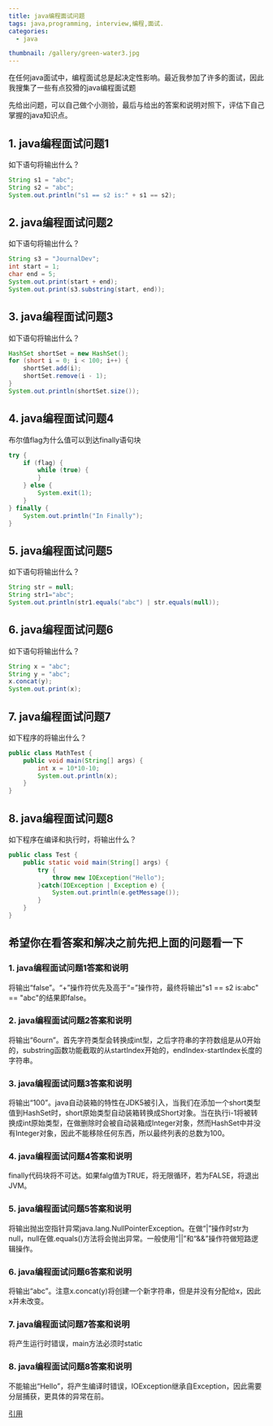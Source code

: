 ```yaml
---
title: java编程面试问题
tags: java,programming, interview,编程,面试.
categories: 
  - java

thumbnail: /gallery/green-water3.jpg
---
```

在任何java面试中，编程面试总是起决定性影响。最近我参加了许多的面试，因此我搜集了一些有点狡猾的java编程面试题
<!-- more -->

先给出问题，可以自己做个小测验，最后与给出的答案和说明对照下，评估下自己掌握的java知识点。

## 1. java编程面试问题1

如下语句将输出什么？

```java
String s1 = "abc";
String s2 = "abc";
System.out.println("s1 == s2 is:" + s1 == s2);
```

## 2. java编程面试问题2

如下语句将输出什么？

```java
String s3 = "JournalDev";
int start = 1;
char end = 5;
System.out.print(start + end);
System.out.print(s3.substring(start, end));
```

## 3. java编程面试问题3

如下语句将输出什么？

```java
HashSet shortSet = new HashSet();
for (short i = 0; i < 100; i++) {
    shortSet.add(i);
    shortSet.remove(i - 1);
}
System.out.println(shortSet.size());
```

## 4. java编程面试问题4

布尔值flag为什么值可以到达finally语句块

```java
try {
    if (flag) {
        while (true) {
        }
    } else {
        System.exit(1);
    }
} finally {
    System.out.println("In Finally");
}
```

## 5. java编程面试问题5

如下语句将输出什么？

```java
String str = null;
String str1="abc";
System.out.println(str1.equals("abc") | str.equals(null));
```

## 6. java编程面试问题6

如下语句将输出什么？

```java
String x = "abc";
String y = "abc";
x.concat(y);
System.out.print(x);
```

## 7. java编程面试问题7

如下程序的将输出什么？

```java
public class MathTest {
    public void main(String[] args) {        
        int x = 10*10-10;        
        System.out.println(x);
    }
}
```

## 8. java编程面试问题8

如下程序在编译和执行时，将输出什么？

```java
public class Test {
    public static void main(String[] args) {
        try {
            throw new IOException("Hello");
        }catch(IOException | Exception e) {
            System.out.println(e.getMessage());
        }
    }
}
```

## 希望你在看答案和解决之前先把上面的问题看一下

### 1. java编程面试问题1答案和说明

将输出“false”。“+”操作符优先及高于“=”操作符，最终将输出"s1 == s2 is:abc" == "abc"的结果即false。

### 2. java编程面试问题2答案和说明

将输出“6ourn”。首先字符类型会转换成int型，之后字符串的字符数组是从0开始的，substring函数功能截取的从startIndex开始的，endIndex-startIndex长度的字符串。

### 3. java编程面试问题3答案和说明

将输出“100”。java自动装箱的特性在JDK5被引入，当我们在添加一个short类型值到HashSet<Short>时，short原始类型自动装箱转换成Short对象。当在执行i-1将被转换成int原始类型，在做删除时会被自动装箱成Integer对象，然而HashSet<Short>中并没有Integer对象，因此不能移除任何东西，所以最终列表的总数为100。

### 4. java编程面试问题4答案和说明

finally代码块将不可达。如果falg值为TRUE，将无限循环，若为FALSE，将退出JVM。

### 5. java编程面试问题5答案和说明

将输出抛出空指针异常java.lang.NullPointerException。在做“|”操作时str为null，null在做.equals()方法将会抛出异常。一般使用“||”和“&&”操作符做短路逻辑操作。

### 6. java编程面试问题6答案和说明

将输出“abc”。注意x.concat(y)将创建一个新字符串，但是并没有分配给x，因此x并未改变。

### 7. java编程面试问题7答案和说明

将产生运行时错误，main方法必须时static

### 8. java编程面试问题8答案和说明

不能输出“Hello”，将产生编译时错误，IOException继承自Exception，因此需要分层捕获，更具体的异常在前。


[引用](https://www.journaldev.com/370/java-programming-interview-questions)




